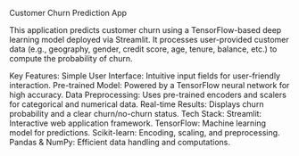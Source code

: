 Customer Churn Prediction App

This application predicts customer churn using a TensorFlow-based deep learning model deployed via Streamlit. It processes user-provided customer data (e.g., geography, gender, credit score, age, tenure, balance, etc.) to compute the probability of churn.

Key Features:
Simple User Interface: Intuitive input fields for user-friendly interaction.
Pre-trained Model: Powered by a TensorFlow neural network for high accuracy.
Data Preprocessing: Uses pre-trained encoders and scalers for categorical and numerical data.
Real-time Results: Displays churn probability and a clear churn/no-churn status.
Tech Stack:
Streamlit: Interactive web application framework.
TensorFlow: Machine learning model for predictions.
Scikit-learn: Encoding, scaling, and preprocessing.
Pandas & NumPy: Efficient data handling and computations.
